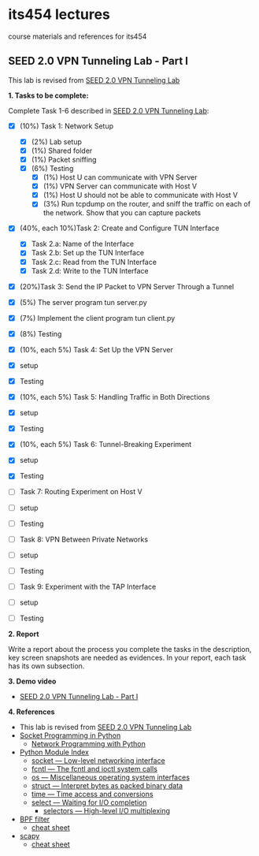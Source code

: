 # its454 lectures

course materials and references for its454

## SEED 2.0 VPN Tunneling Lab - Part I

This lab is revised from [SEED 2.0 VPN Tunneling Lab](https://seedsecuritylabs.org/Labs_20.04/Networking/VPN_Tunnel/)

**1. Tasks to be complete:**

Complete Task 1-6 described in [SEED 2.0 VPN Tunneling Lab](./refs/VPNTunnel.pdf):

- [x] (10%) Task 1: Network Setup
  - [x] (2%) Lab setup
  - [x] (1%) Shared folder
  - [x] (1%) Packet sniffing
  - [x] (6%) Testing
    - [x] (1%) Host U can communicate with VPN Server
    - [x] (1%) VPN Server can communicate with Host V
    - [x] (1%) Host U should not be able to communicate with Host V
    - [x] (3%) Run tcpdump on the router, and sniff the traffic on each of the network. Show that you can capture packets
- [x] (40%, each 10%)Task 2: Create and Configure TUN Interface
  - [x]  Task 2.a: Name of the Interface
  - [x]  Task 2.b: Set up the TUN Interface
  - [x]  Task 2.c: Read from the TUN Interface
  - [x]  Task 2.d: Write to the TUN Interface
- [x]  (20%)Task 3: Send the IP Packet to VPN Server Through a Tunnel
  - [x]  (5%) The server program tun server.py
  - [x]  (7%) Implement the client program tun client.py
  - [x]  (8%) Testing
- [x]  (10%, each 5%) Task 4: Set Up the VPN Server
  - [x]  setup
  - [x]  Testing
- [x]  (10%, each 5%) Task 5: Handling Traffic in Both Directions
  - [x]  setup
  - [x]  Testing
- [x]  (10%, each 5%) Task 6: Tunnel-Breaking Experiment
  - [x]  setup
  - [x]  Testing
- [ ]  Task 7: Routing Experiment on Host V
  - [ ]  setup
  - [ ]  Testing
- [ ]  Task 8: VPN Between Private Networks
  - [ ]  setup
  - [ ]  Testing
- [ ]   Task 9: Experiment with the TAP Interface
  - [ ]  setup
  - [ ]  Testing


**2. Report**

Write a report about the process you complete the tasks in the description, key screen snapshots are needed as evidences. In your report, each task has its own subsection.


**3. Demo video**
* [SEED 2.0 VPN Tunneling Lab - Part I]()

**4. References**
* This lab is revised from [SEED 2.0 VPN Tunneling Lab](https://seedsecuritylabs.org/Labs_20.04/Networking/VPN_Tunnel/)
* [Socket Programming in Python](https://realpython.com/python-sockets/)
  * [Network Programming with Python](https://www.studytonight.com/network-programming-in-python/)
* [Python Module Index](https://docs.python.org/3/py-modindex.html)
  * [socket — Low-level networking interface](https://docs.python.org/3/library/socket.html)
  * [fcntl — The fcntl and ioctl system calls](https://docs.python.org/3/library/fcntl.html)
  * [os — Miscellaneous operating system interfaces](https://docs.python.org/3/library/os.html)
  * [struct — Interpret bytes as packed binary data](https://docs.python.org/3/library/struct.html)
  * [time — Time access and conversions](https://docs.python.org/3/library/time.html)
  * [select — Waiting for I/O completion](https://docs.python.org/3/library/select.html)
    * [selectors — High-level I/O multiplexing](https://docs.python.org/3/library/selectors.html)
* [BPF filter](https://www.kernel.org/doc/html/latest/networking/filter.html)
  * [cheat sheet](https://www.gigamon.com/content/dam/resource-library/english/guide---cookbook/gu-bpf-reference-guide-gigamon-insight.pdf)
* [scapy](https://scapy.net/)
  * [cheat sheet](https://wiki.sans.blue/Tools/pdfs/ScapyCheatSheet_v0.2.pdf)